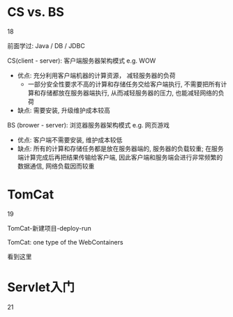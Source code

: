 # CS vs. BS

18

前面学过: Java / DB / JDBC



CS(client - server): 客户端服务器架构模式 e.g. WOW
+ 优点: 充分利用客户端机器的计算资源， 减轻服务器的负荷
  + 一部分安全性要求不高的计算和存储任务交给客户端执行, 不需要把所有计算和存储都放在服务器端执行, 从而减轻服务器的压力, 也能减轻网络的负荷
+ 缺点: 需要安装, 升级维护成本较高



BS (brower - server): 浏览器服务器架构模式 e.g. 网页游戏

  + 优点: 客户端不需要安装, 维护成本较低
  + 缺点: 所有的计算和存储任务都是放在服务器端的, 服务器的负载较重; 在服务端计算完成后再把结果传输给客户端, 因此客户端和服务端会进行非常频繁的数据通信, 网络负载因而较重



# TomCat

19 

TomCat-新建项目-deploy-run

TomCat: one type of the WebContainers



看到这里



# Servlet入门

21